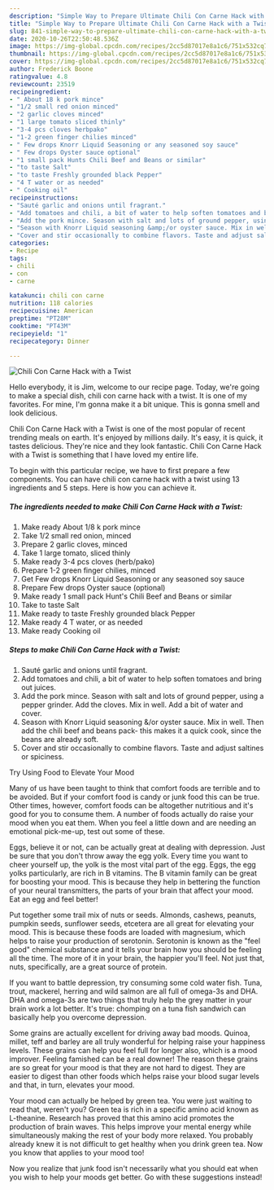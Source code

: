 ```yaml
---
description: "Simple Way to Prepare Ultimate Chili Con Carne Hack with a Twist"
title: "Simple Way to Prepare Ultimate Chili Con Carne Hack with a Twist"
slug: 841-simple-way-to-prepare-ultimate-chili-con-carne-hack-with-a-twist
date: 2020-10-26T22:50:48.536Z
image: https://img-global.cpcdn.com/recipes/2cc5d87017e8a1c6/751x532cq70/chili-con-carne-hack-with-a-twist-recipe-main-photo.jpg
thumbnail: https://img-global.cpcdn.com/recipes/2cc5d87017e8a1c6/751x532cq70/chili-con-carne-hack-with-a-twist-recipe-main-photo.jpg
cover: https://img-global.cpcdn.com/recipes/2cc5d87017e8a1c6/751x532cq70/chili-con-carne-hack-with-a-twist-recipe-main-photo.jpg
author: Frederick Boone
ratingvalue: 4.8
reviewcount: 23519
recipeingredient:
- " About 18 k pork mince"
- "1/2 small red onion minced"
- "2 garlic cloves minced"
- "1 large tomato sliced thinly"
- "3-4 pcs cloves herbpako"
- "1-2 green finger chilies minced"
- " Few drops Knorr Liquid Seasoning or any seasoned soy sauce"
- " Few drops Oyster sauce optional"
- "1 small pack Hunts Chili Beef and Beans or similar"
- "to taste Salt"
- "to taste Freshly grounded black Pepper"
- "4 T water or as needed"
- " Cooking oil"
recipeinstructions:
- "Sauté garlic and onions until fragrant."
- "Add tomatoes and chili, a bit of water to help soften tomatoes and bring out juices."
- "Add the pork mince. Season with salt and lots of ground pepper, using a pepper grinder. Add the cloves. Mix in well. Add a bit of water and cover."
- "Season with Knorr Liquid seasoning &amp;/or oyster sauce. Mix in well. Then add the chili beef and beans pack- this makes it a quick cook, since the beans are already soft."
- "Cover and stir occasionally to combine flavors. Taste and adjust saltines or spiciness."
categories:
- Recipe
tags:
- chili
- con
- carne

katakunci: chili con carne 
nutrition: 118 calories
recipecuisine: American
preptime: "PT28M"
cooktime: "PT43M"
recipeyield: "1"
recipecategory: Dinner

---
```



![Chili Con Carne Hack with a Twist](https://img-global.cpcdn.com/recipes/2cc5d87017e8a1c6/751x532cq70/chili-con-carne-hack-with-a-twist-recipe-main-photo.jpg)

Hello everybody, it is Jim, welcome to our recipe page. Today, we're going to make a special dish, chili con carne hack with a twist. It is one of my favorites. For mine, I'm gonna make it a bit unique. This is gonna smell and look delicious.



Chili Con Carne Hack with a Twist is one of the most popular of recent trending meals on earth. It's enjoyed by millions daily. It's easy, it is quick, it tastes delicious. They're nice and they look fantastic. Chili Con Carne Hack with a Twist is something that I have loved my entire life.


To begin with this particular recipe, we have to first prepare a few components. You can have chili con carne hack with a twist using 13 ingredients and 5 steps. Here is how you can achieve it.

<!--inarticleads1-->

##### The ingredients needed to make Chili Con Carne Hack with a Twist:

1. Make ready  About 1/8 k pork mince
1. Take 1/2 small red onion, minced
1. Prepare 2 garlic cloves, minced
1. Take 1 large tomato, sliced thinly
1. Make ready 3-4 pcs cloves (herb/pako)
1. Prepare 1-2 green finger chilies, minced
1. Get  Few drops Knorr Liquid Seasoning or any seasoned soy sauce
1. Prepare  Few drops Oyster sauce (optional)
1. Make ready 1 small pack Hunt&#39;s Chili Beef and Beans or similar
1. Take to taste Salt
1. Make ready to taste Freshly grounded black Pepper
1. Make ready 4 T water, or as needed
1. Make ready  Cooking oil




<!--inarticleads2-->

##### Steps to make Chili Con Carne Hack with a Twist:

1. Sauté garlic and onions until fragrant.
1. Add tomatoes and chili, a bit of water to help soften tomatoes and bring out juices.
1. Add the pork mince. Season with salt and lots of ground pepper, using a pepper grinder. Add the cloves. Mix in well. Add a bit of water and cover.
1. Season with Knorr Liquid seasoning &amp;/or oyster sauce. Mix in well. Then add the chili beef and beans pack- this makes it a quick cook, since the beans are already soft.
1. Cover and stir occasionally to combine flavors. Taste and adjust saltines or spiciness.




Try Using Food to Elevate Your Mood


Many of us have been taught to think that comfort foods are terrible and to be avoided. But if your comfort food is candy or junk food this can be true. Other times, however, comfort foods can be altogether nutritious and it's good for you to consume them. A number of foods actually do raise your mood when you eat them. When you feel a little down and are needing an emotional pick-me-up, test out some of these.

Eggs, believe it or not, can be actually great at dealing with depression. Just be sure that you don't throw away the egg yolk. Every time you want to cheer yourself up, the yolk is the most vital part of the egg. Eggs, the egg yolks particularly, are rich in B vitamins. The B vitamin family can be great for boosting your mood. This is because they help in bettering the function of your neural transmitters, the parts of your brain that affect your mood. Eat an egg and feel better!

Put together some trail mix of nuts or seeds. Almonds, cashews, peanuts, pumpkin seeds, sunflower seeds, etcetera are all great for elevating your mood. This is because these foods are loaded with magnesium, which helps to raise your production of serotonin. Serotonin is known as the "feel good" chemical substance and it tells your brain how you should be feeling all the time. The more of it in your brain, the happier you'll feel. Not just that, nuts, specifically, are a great source of protein.

If you want to battle depression, try consuming some cold water fish. Tuna, trout, mackerel, herring and wild salmon are all full of omega-3s and DHA. DHA and omega-3s are two things that truly help the grey matter in your brain work a lot better. It's true: chomping on a tuna fish sandwich can basically help you overcome depression. 

Some grains are actually excellent for driving away bad moods. Quinoa, millet, teff and barley are all truly wonderful for helping raise your happiness levels. These grains can help you feel full for longer also, which is a mood improver. Feeling famished can be a real downer! The reason these grains are so great for your mood is that they are not hard to digest. They are easier to digest than other foods which helps raise your blood sugar levels and that, in turn, elevates your mood.

Your mood can actually be helped by green tea. You were just waiting to read that, weren't you? Green tea is rich in a specific amino acid known as L-theanine. Research has proved that this amino acid promotes the production of brain waves. This helps improve your mental energy while simultaneously making the rest of your body more relaxed. You probably already knew it is not difficult to get healthy when you drink green tea. Now you know that applies to your mood too!

Now you realize that junk food isn't necessarily what you should eat when you wish to help your moods get better. Go  with  these suggestions  instead!

